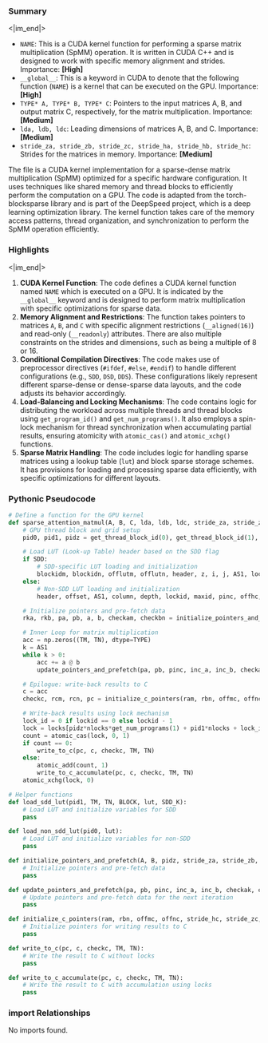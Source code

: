 

### Summary

<|im_end|>

* `NAME`: This is a CUDA kernel function for performing a sparse matrix multiplication (SpMM) operation. It is written in CUDA C++ and is designed to work with specific memory alignment and strides. Importance: **[High]**
* `__global__`: This is a keyword in CUDA to denote that the following function (`NAME`) is a kernel that can be executed on the GPU. Importance: **[High]**
* `TYPE* A, TYPE* B, TYPE* C`: Pointers to the input matrices A, B, and output matrix C, respectively, for the matrix multiplication. Importance: **[Medium]**
* `lda, ldb, ldc`: Leading dimensions of matrices A, B, and C. Importance: **[Medium]**
* `stride_za, stride_zb, stride_zc, stride_ha, stride_hb, stride_hc`: Strides for the matrices in memory. Importance: **[Medium]** 

The file is a CUDA kernel implementation for a sparse-dense matrix multiplication (SpMM) optimized for a specific hardware configuration. It uses techniques like shared memory and thread blocks to efficiently perform the computation on a GPU. The code is adapted from the torch-blocksparse library and is part of the DeepSpeed project, which is a deep learning optimization library. The kernel function takes care of the memory access patterns, thread organization, and synchronization to perform the SpMM operation efficiently.

### Highlights

<|im_end|>

1. **CUDA Kernel Function**: The code defines a CUDA kernel function named `NAME` which is executed on a GPU. It is indicated by the `__global__` keyword and is designed to perform matrix multiplication with specific optimizations for sparse data.
2. **Memory Alignment and Restrictions**: The function takes pointers to matrices `A`, `B`, and `C` with specific alignment restrictions (`__aligned(16)`) and read-only (`__readonly`) attributes. There are also multiple constraints on the strides and dimensions, such as being a multiple of 8 or 16.
3. **Conditional Compilation Directives**: The code makes use of preprocessor directives (`#ifdef`, `#else`, `#endif`) to handle different configurations (e.g., `SDD`, `DSD`, `DDS`). These configurations likely represent different sparse-dense or dense-sparse data layouts, and the code adjusts its behavior accordingly.
4. **Load-Balancing and Locking Mechanisms**: The code contains logic for distributing the workload across multiple threads and thread blocks using `get_program_id()` and `get_num_programs()`. It also employs a spin-lock mechanism for thread synchronization when accumulating partial results, ensuring atomicity with `atomic_cas()` and `atomic_xchg()` functions.
5. **Sparse Matrix Handling**: The code includes logic for handling sparse matrices using a lookup table (`lut`) and block sparse storage schemes. It has provisions for loading and processing sparse data efficiently, with specific optimizations for different layouts.

### Pythonic Pseudocode

```python
# Define a function for the GPU kernel
def sparse_attention_matmul(A, B, C, lda, ldb, ldc, stride_za, stride_zb, stride_zc, stride_ha, stride_hb, stride_hc, DS0, DS1, SDD_K, SDD_off_width, lut, locks, nlocks):
    # GPU thread block and grid setup
    pid0, pid1, pidz = get_thread_block_id(0), get_thread_block_id(1), get_thread_block_id(2)

    # Load LUT (Look-up Table) header based on the SDD flag
    if SDD:
        # SDD-specific LUT loading and initialization
        blockidm, blockidn, offlutm, offlutn, header, z, i, j, AS1, lockid, offka, offkb, offmc, offnc, offpa, offpb, maxid, offhc, offha, offhb, ram, rbn = load_sdd_lut(pid1, TM, TN, BLOCK, lut, SDD_K)
    else:
        # Non-SDD LUT loading and initialization
        header, offset, AS1, column, depth, lockid, maxid, pinc, offhc, offha, offhb, ram, rbn = load_non_sdd_lut(pid0, lut)

    # Initialize pointers and pre-fetch data
    rka, rkb, pa, pb, a, b, checkam, checkbn = initialize_pointers_and_prefetch(A, B, pidz, stride_za, stride_zb, stride_ha, stride_hb, STRIDE_AM, STRIDE_AK, STRIDE_BN, STRIDE_BK, ram, rbn, checkam, checkbn)

    # Inner Loop for matrix multiplication
    acc = np.zeros((TM, TN), dtype=TYPE)
    k = AS1
    while k > 0:
        acc += a @ b
        update_pointers_and_prefetch(pa, pb, pinc, inc_a, inc_b, checkak, checkbk, a, b, k, TM, TK, STRIDE_AK, STRIDE_BK)

    # Epilogue: write-back results to C
    c = acc
    checkc, rcm, rcn, pc = initialize_c_pointers(ram, rbn, offmc, offnc, stride_hc, stride_zc, rcm, rcn, TM, TN, SDD)

    # Write-back results using lock mechanism
    lock_id = 0 if lockid == 0 else lockid - 1
    lock = locks[pidz*nlocks*get_num_programs(1) + pid1*nlocks + lock_id]
    count = atomic_cas(lock, 0, 1)
    if count == 0:
        write_to_c(pc, c, checkc, TM, TN)
    else:
        atomic_add(count, 1)
        write_to_c_accumulate(pc, c, checkc, TM, TN)
    atomic_xchg(lock, 0)

# Helper functions
def load_sdd_lut(pid1, TM, TN, BLOCK, lut, SDD_K):
    # Load LUT and initialize variables for SDD
    pass

def load_non_sdd_lut(pid0, lut):
    # Load LUT and initialize variables for non-SDD
    pass

def initialize_pointers_and_prefetch(A, B, pidz, stride_za, stride_zb, stride_ha, stride_hb, STRIDE_AM, STRIDE_AK, STRIDE_BN, STRIDE_BK, ram, rbn, checkam, checkbn):
    # Initialize pointers and pre-fetch data
    pass

def update_pointers_and_prefetch(pa, pb, pinc, inc_a, inc_b, checkak, checkbk, a, b, k, TM, TK, STRIDE_AK, STRIDE_BK):
    # Update pointers and pre-fetch data for the next iteration
    pass

def initialize_c_pointers(ram, rbn, offmc, offnc, stride_hc, stride_zc, rcm, rcn, TM, TN, SDD):
    # Initialize pointers for writing results to C
    pass

def write_to_c(pc, c, checkc, TM, TN):
    # Write the result to C without locks
    pass

def write_to_c_accumulate(pc, c, checkc, TM, TN):
    # Write the result to C with accumulation using locks
    pass
```


### import Relationships

No imports found.